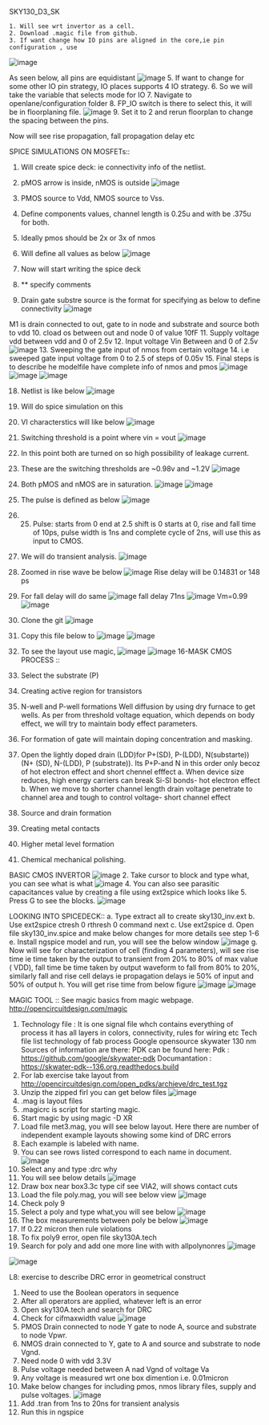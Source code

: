 SKY130_D3_SK

	1. Will see wrt invertor as a cell.
	2. Download .magic file from github.
	3. If want change how IO pins are aligned in the core,ie pin configuration , use 

![image](https://github.com/ashishprashar11/VSD_NASSCOM_LAB/assets/169080904/722f9353-de43-4469-98d7-aca03eec6c19)
	
As seen below, all pins are equidistant
![image](https://github.com/ashishprashar11/VSD_NASSCOM_LAB/assets/169080904/f86f1fc7-6ecb-48a1-9cac-7de884421d73)
5.	If want to change for some other IO pin strategy, IO places supports 4  IO strategy.
6.	So we will take the variable that selects mode for IO
7.	Navigate to openlane/configuration folder
8.	FP_IO switch is there to select this, it will be in floorplaning file. 
![image](https://github.com/ashishprashar11/VSD_NASSCOM_LAB/assets/169080904/6977ce23-79d4-4367-90ac-f996b0e06040)
9.	Set it to 2 and rerun floorplan to change the spacing between the pins.
 
Now will see rise propagation, fall propagation delay etc
 
SPICE SIMULATIONS ON MOSFETs::
 
1.	Will create spice deck: ie connectivity info of the netlist.
2.	pMOS arrow is inside, nMOS is outside 
![image](https://github.com/ashishprashar11/VSD_NASSCOM_LAB/assets/169080904/eb78f80b-6c6b-4338-ba23-4e593c9e1b46)
3.	PMOS source to Vdd, NMOS source to Vss.
4.	Define components values, channel length is 0.25u and with be .375u for both.
5.	Ideally pmos should be 2x or 3x of nmos
6.	Will define all values as below
 ![image](https://github.com/ashishprashar11/VSD_NASSCOM_LAB/assets/169080904/35f4619e-e9d5-4a4b-8c4b-3e814170bacd)

7.	Now will start writing the spice deck
8.	** specify comments
9.	Drain gate substre source is the format for specifying as below to define connectivity
 ![image](https://github.com/ashishprashar11/VSD_NASSCOM_LAB/assets/169080904/0066c2b0-bc5e-401c-bc01-925b29916ec5)

M1 is drain connected to out, gate to in node and substrate and source both to vdd
10.	cload os between out and node 0 of value 10fF
11.	Supply voltage vdd between vdd and 0 of 2.5v
12.	Input voltage Vin Between and 0 of 2.5v
![image](https://github.com/ashishprashar11/VSD_NASSCOM_LAB/assets/169080904/5e728669-b0fb-427f-94f7-0fd31597e369)
13.	Sweeping the gate input of nmos from certain voltage 
14.	i.e sweeped gate input voltage from 0 to 2.5 of steps of 0.05v
15.	Final steps is to describe he modelfile have complete info of nmos and pmos
![image](https://github.com/ashishprashar11/VSD_NASSCOM_LAB/assets/169080904/7df7e845-8616-4c75-a757-1391f2a5e1c7)
![image](https://github.com/ashishprashar11/VSD_NASSCOM_LAB/assets/169080904/430a8ed3-3cd5-4291-9804-540eb528c7e1)
![image](https://github.com/ashishprashar11/VSD_NASSCOM_LAB/assets/169080904/d92e7a7e-c12d-42ac-a76a-4c635418e5a3)
 
18.	Netlist is like below
![image](https://github.com/ashishprashar11/VSD_NASSCOM_LAB/assets/169080904/4989a981-30df-4843-8863-4cde122c06ad)
19.	Will do spice simulation on this
20.	VI characterstics will like below
![image](https://github.com/ashishprashar11/VSD_NASSCOM_LAB/assets/169080904/00650a5f-d8cf-422a-b4e5-59bb48b2d7c0)
21. Switching threshold is a point where vin = vout
![image](https://github.com/ashishprashar11/VSD_NASSCOM_LAB/assets/169080904/6c11017b-7097-47ba-b7de-208166badaf2)
21.	In this point both are turned on so high possibility of leakage current.
22.	These are the switching thresholds are ~0.98v and ~1.2V
![image](https://github.com/ashishprashar11/VSD_NASSCOM_LAB/assets/169080904/8aca6e8d-c303-4bd5-9f35-6a2d1b697238)
23.	Both pMOS and nMOS are in saturation.
![image](https://github.com/ashishprashar11/VSD_NASSCOM_LAB/assets/169080904/4c32b9a4-d45b-4470-8ccf-9ca67fb43107)
![image](https://github.com/ashishprashar11/VSD_NASSCOM_LAB/assets/169080904/ca1a3d4f-466e-41f3-8240-1c00b35c8ae9)
24.	The pulse is defined as below
![image](https://github.com/ashishprashar11/VSD_NASSCOM_LAB/assets/169080904/22f9ad8c-1f24-4860-bcb7-f21a555191b0)

25.	25.	Pulse: starts from 0 end at 2.5 shift is 0 starts at 0, rise and fall time of 10ps, pulse width is 1ns and complete cycle of 2ns, will use this as input to CMOS.
26.	We will do transient analysis.
![image](https://github.com/ashishprashar11/VSD_NASSCOM_LAB/assets/169080904/683f50a6-433d-4463-a456-3e70e6b48fea)
27.	Zoomed in rise wave be below
![image](https://github.com/ashishprashar11/VSD_NASSCOM_LAB/assets/169080904/503aab69-6c20-4120-809d-e38be7706f1b)
Rise delay will be 0.14831 or 148 ps
28.	For fall delay will do same 
![image](https://github.com/ashishprashar11/VSD_NASSCOM_LAB/assets/169080904/28aeaa09-f04d-4c3f-9c96-e89fd5c846fb)
fall delay 71ns
![image](https://github.com/ashishprashar11/VSD_NASSCOM_LAB/assets/169080904/e78d05b4-bf03-4268-8dc7-f4868f94ac93)
Vm=0.99
![image](https://github.com/ashishprashar11/VSD_NASSCOM_LAB/assets/169080904/28dabf2d-061d-4b38-b0d6-2560d35f596a)
30.	Clone the git
![image](https://github.com/ashishprashar11/VSD_NASSCOM_LAB/assets/169080904/6b7c7534-1c8a-4695-910c-896f251a869a)

31. Copy this file below to
![image](https://github.com/ashishprashar11/VSD_NASSCOM_LAB/assets/169080904/0eb392dc-9c88-48b3-a2b3-c8a133319178)
![image](https://github.com/ashishprashar11/VSD_NASSCOM_LAB/assets/169080904/c1f0976d-3523-4d39-92b1-31484cf35b2b)
32. To see the layout use magic,
![image](https://github.com/ashishprashar11/VSD_NASSCOM_LAB/assets/169080904/2727a077-209e-4d69-9f51-225ccadc0e5c)
![image](https://github.com/ashishprashar11/VSD_NASSCOM_LAB/assets/169080904/8c40d47d-7153-4fc5-941c-b163e5c52446)
16-MASK CMOS PROCESS ::
1.	Select the substrate (P)
2.	Creating active region for transistors
3.	N-well and P-well formations
Well diffusion by using dry furnace to get wells.
As per from threshold voltage equation, which depends on body effect, we will try to maintain body effect parameters. 
4.	For formation of gate will maintain doping concentration and masking.
5.	Open the lightly doped drain (LDD)for P+(SD), P-(LDD), N(substarte)) (N+ (SD), N-(LDD), P (substrate)). Its P+P-and N in this order only becoz of hot electron effect and short chennel efffect
a.	When device size reduces, high energy carriers can break Si-SI bonds- hot electron effect
b.	When we move to shorter channel length drain voltage penetrate to channel area and tough to control voltage- short channel effect 
6.	Source and drain formation
7.	Creating metal contacts
8.	Higher metal level formation
9.	Chemical mechanical polishing.

BASIC CMOS INVERTOR
  ![image](https://github.com/ashishprashar11/VSD_NASSCOM_LAB/assets/169080904/d0264e71-0d95-4fda-8fc1-4decf3fefa62)
2.	Take cursor to block and type what, you can see what is what 
![image](https://github.com/ashishprashar11/VSD_NASSCOM_LAB/assets/169080904/ca95cc80-eb84-4bbe-9f10-aa2b08c676ac)
4.	You can also see parasitic capacitances value by creating a file using ext2spice which looks like
5.	Press G to see the blocks.
![image](https://github.com/ashishprashar11/VSD_NASSCOM_LAB/assets/169080904/a735e2bd-7932-4fae-8022-50b1ce682afa)


LOOKING INTO SPICEDECK::
a.	Type extract all to create sky130_inv.ext
b.	Use ext2spice ctresh 0 rthresh 0 command next
c.	Use ext2spice
d.	Open file sky130_inv.spice and make below changes for more details see step 1-6
e.	Install ngspice model and run, you will see the below window
![image](https://github.com/ashishprashar11/VSD_NASSCOM_LAB/assets/169080904/882812f6-2e05-4ce5-acf9-bbcb53ef3d0d)
g.	Now will see for characterization of cell (finding 4 parameters), will see rise time ie time taken by the output to transient from 20% to 80% of max value ( VDD), fall time be time taken by output waveform to fall from 80% to   20%, similarly fall and rise cell delays ie propagation delays ie 50% of input and 50% of output
h.	You will get rise time from below figure 
![image](https://github.com/ashishprashar11/VSD_NASSCOM_LAB/assets/169080904/cd313d74-4bdf-4c89-8f13-d27e08973249)
![image](https://github.com/ashishprashar11/VSD_NASSCOM_LAB/assets/169080904/a0174627-067d-4e62-b82f-fb6d393dedf8)



MAGIC TOOL ::
See magic basics from magic webpage. 
http://opencircuitdesign.com/magic
 
1.	Technology file : It is one signal file whch contains everything of process it has all layers in colors, connectivity, rules for wiring etc
Tech file list technology of fab process
Google opensource skywater 130 nm
Sources of information are there:
PDK can be found here:
Pdk : https://github.com/google/skywater-pdk
Documantation : https://skwater-pdk--136.org.readthedocs.build
2.	For lab exercise take layout from http://opencircuitdesign.com/open_pdks/archieve/drc_test.tgz
3.	Unzip the zipped firl you can get below files 
![image](https://github.com/ashishprashar11/VSD_NASSCOM_LAB/assets/169080904/c3ce9213-a938-4769-888f-c766137550e2)
4.	.mag is layout files
5.	.magicrc is script for starting magic.
6.	Start magic by using magic -D XR
7.	Load file met3.mag, you will see below layout. Here there are number of independent example layouts showing some kind of DRC errors
8.	Each example is labeled with name.
9.	You can see rows listed correspond to each name in document. 
![image](https://github.com/ashishprashar11/VSD_NASSCOM_LAB/assets/169080904/46f96461-56be-4871-a161-823adf04df66)
10.	Select any and type :drc why
11.	You will see below details
![image](https://github.com/ashishprashar11/VSD_NASSCOM_LAB/assets/169080904/fa2df504-c5c9-4b45-955e-3abd436fb208)
12.	Draw box near box3.3c type cif see VIA2, will shows contact cuts
13.	Load the file poly.mag, you will see below view
![image](https://github.com/ashishprashar11/VSD_NASSCOM_LAB/assets/169080904/9c55e647-dcdd-4030-ae4c-9f72983af1dd)
14.	Check poly 9 
15.	Select a poly and type what,you will see below 
![image](https://github.com/ashishprashar11/VSD_NASSCOM_LAB/assets/169080904/834bbe18-3c31-4e67-b53e-c0963642eb70)
16.	The box measurements between poly be below
![image](https://github.com/ashishprashar11/VSD_NASSCOM_LAB/assets/169080904/79c352f3-c16b-460b-807c-993b9f9c3e78)
17.	If 0.22 micron then rule violations
18.	To fix poly9 error, open file sky130A.tech
19.	Search for poly and add one more line with with allpolynonres
![image](https://github.com/ashishprashar11/VSD_NASSCOM_LAB/assets/169080904/c74ddd0d-042a-498c-a624-382575be729c)

![image](https://github.com/ashishprashar11/VSD_NASSCOM_LAB/assets/169080904/05c8941d-dfee-468d-a947-22cb2abd221a)

L8: exercise to describe DRC error in geometrical construct
1.	Need to use the Boolean operators in sequence
2.	After all operators are applied, whatever left is an error
3.	Open sky130A.tech and search for DRC
4.	Check for cifmaxwidth value
![image](https://github.com/ashishprashar11/VSD_NASSCOM_LAB/assets/169080904/ef663100-9409-4855-b641-18ba6aff1514)
1.	PMOS Drain connected to node Y gate to node A, source and substrate to node Vpwr.
2.	NMOS drain connected to Y, gate to A and source and substrate to node Vgnd.
3.	Need node  0 with vdd  3.3V
4.	Pulse voltage needed between A nad Vgnd of voltage Va
5.	Any voltage is measured wrt one box dimention i.e. 0.01micron
6.	Make below changes for including pmos, nmos library files, supply and pulse voltages.
![image](https://github.com/ashishprashar11/VSD_NASSCOM_LAB/assets/169080904/797819ec-aaee-4709-8f4e-ba859352e7b2)
7.	Add .tran from 1ns to 20ns for transient analysis
8.	Run this in ngspice
